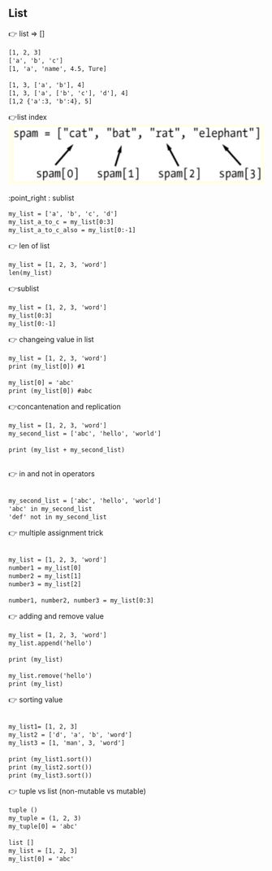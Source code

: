 ## List

:point_right: list => []
```
[1, 2, 3]
['a', 'b', 'c']
[1, 'a', 'name', 4.5, Ture]

[1, 3, ['a', 'b'], 4]
[1, 3, ['a', ['b', 'c'], 'd'], 4]
[1,2 {'a':3, 'b':4}, 5]
```

:point_right:list index
![list_index](./list_index.PNG)

:point_right : sublist
```
my_list = ['a', 'b', 'c', 'd']
my_list_a_to_c = my_list[0:3]
my_list_a_to_c_also = my_list[0:-1]

```

:point_right: len of list
```
my_list = [1, 2, 3, 'word']
len(my_list)
```
:point_right:sublist

```
my_list = [1, 2, 3, 'word']
my_list[0:3]
my_list[0:-1]

```
:point_right: changeing value in list
```
my_list = [1, 2, 3, 'word']
print (my_list[0]) #1

my_list[0] = 'abc'
print (my_list[0]) #abc

```
:point_right:concantenation and replication
```
my_list = [1, 2, 3, 'word']
my_second_list = ['abc', 'hello', 'world']

print (my_list + my_second_list)


```
:point_right: in and not in operators
```

my_second_list = ['abc', 'hello', 'world']
'abc' in my_second_list
'def' not in my_second_list
```


:point_right: multiple assignment trick
```

my_list = [1, 2, 3, 'word']
number1 = my_list[0]
number2 = my_list[1]
number3 = my_list[2]

number1, number2, number3 = my_list[0:3]
```

:point_right: adding and remove value

```
my_list = [1, 2, 3, 'word']
my_list.append('hello')

print (my_list)

my_list.remove('hello')
print (my_list)

```
:point_right: sorting value
```

my_list1= [1, 2, 3]
my_list2 = ['d', 'a', 'b', 'word']
my_list3 = [1, 'man', 3, 'word']

print (my_list1.sort())
print (my_list2.sort())
print (my_list3.sort())
```
:point_right: tuple vs list (non-mutable vs mutable)
```
tuple ()
my_tuple = (1, 2, 3)
my_tuple[0] = 'abc'

list []
my_list = [1, 2, 3]
my_list[0] = 'abc'
```

